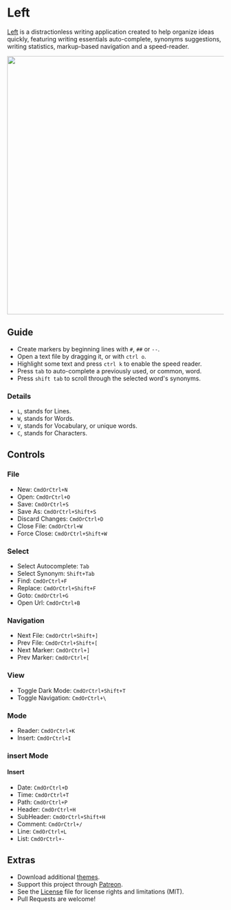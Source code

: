 # Left

[Left](http://wiki.xxiivv.com/Left) is a distractionless writing application created to help organize ideas quickly, featuring writing essentials auto-complete, synonyms suggestions, writing statistics, markup-based navigation and a speed-reader.

<img src='https://raw.githubusercontent.com/hundredrabbits/Left/master/PREVIEW.jpg' width="600"/>

## Guide

- Create markers by beginning lines with `#`, `##` or `--`.
- Open a text file by dragging it, or with `ctrl o`.
- Highlight some text and press `ctrl k` to enable the speed reader.
- Press `tab` to auto-complete a previously used, or common, word.
- Press `shift tab` to scroll through the selected word's synonyms.

### Details

- `L`, stands for Lines.
- `W`, stands for Words.
- `V`, stands for Vocabulary, or unique words.
- `C`, stands for Characters.

## Controls

### File
- New: `CmdOrCtrl+N`
- Open: `CmdOrCtrl+O`
- Save: `CmdOrCtrl+S`
- Save As: `CmdOrCtrl+Shift+S`
- Discard Changes: `CmdOrCtrl+D`
- Close File: `CmdOrCtrl+W`
- Force Close: `CmdOrCtrl+Shift+W`

### Select
- Select Autocomplete: `Tab`
- Select Synonym: `Shift+Tab`
- Find: `CmdOrCtrl+F`
- Replace: `CmdOrCtrl+Shift+F`
- Goto: `CmdOrCtrl+G`
- Open Url: `CmdOrCtrl+B`

### Navigation
- Next File: `CmdOrCtrl+Shift+]`
- Prev File: `CmdOrCtrl+Shift+[`
- Next Marker: `CmdOrCtrl+]`
- Prev Marker: `CmdOrCtrl+[`

### View
- Toggle Dark Mode: `CmdOrCtrl+Shift+T`
- Toggle Navigation: `CmdOrCtrl+\`

### Mode
- Reader: `CmdOrCtrl+K`
- Insert: `CmdOrCtrl+I`

### insert Mode

#### Insert
- Date: `CmdOrCtrl+D`
- Time: `CmdOrCtrl+T`
- Path: `CmdOrCtrl+P`
- Header: `CmdOrCtrl+H`
- SubHeader: `CmdOrCtrl+Shift+H`
- Comment: `CmdOrCtrl+/`
- Line: `CmdOrCtrl+L`
- List: `CmdOrCtrl+-`

## Extras

- Download additional [themes](https://github.com/hundredrabbits/Themes).
- Support this project through [Patreon](https://patreon.com/100).
- See the [License](LICENSE.md) file for license rights and limitations (MIT).
- Pull Requests are welcome!
